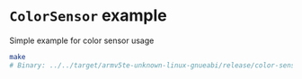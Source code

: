 # `ColorSensor` example

Simple example for color sensor usage

```bash
make
# Binary: ../../target/armv5te-unknown-linux-gnueabi/release/color-sensor
```
